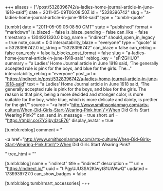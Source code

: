 +++
aliases = ["/post/5328396742/a-ladies-home-journal-article-in-june-1918-said"]
date = 2011-05-09T06:08:50Z
id = "5328396742"
slug = "a-ladies-home-journal-article-in-june-1918-said"
type = "tumblr-quote"

[tumblr]
date = "2011-05-09 06:08:50 GMT"
state = "published"
format = "markdown"
is_blazed = false
is_blaze_pending = false
can_like = false
timestamp = 1304921330.0
blog_name = "indirect"
should_open_in_legacy = true
note_count = 0.0
interactability_blaze = "everyone"
type = "quote"
id = 5328396742.0
id_string = "5328396742"
can_blaze = false
can_reblog = false
can_reply = false
is_blocks_post_format = false
slug = "a-ladies-home-journal-article-in-june-1918-said"
reblog_key = "sFrZGHUO"
summary = "a Ladies’ Home Journal article in June 1918 said, ‘The generally accepted rule is pink for the boys, and blue for the girls. The..."
interactability_reblog = "everyone"
post_url = "https://indirect.io/post/5328396742/a-ladies-home-journal-article-in-june-1918-said"
text = "a Ladies’ Home Journal article in June 1918 said, &lsquo;The generally accepted rule is pink for the boys, and blue for the girls. The reason is that pink, being a more decided and stronger color, is more suitable for the boy, while blue, which is more delicate and dainty, is prettier for the girl.&rsquo;"
source = "<a href=\"http://www.smithsonianmag.com/arts-culture/When-Did-Girls-Start-Wearing-Pink.html\">When Did Girls Start Wearing Pink?</a>"
can_send_in_message = true
short_url = "https://tmblr.co/ZY3jby4zcE76"
display_avatar = true

[tumblr.reblog]
comment = "<p><a href=\"http://www.smithsonianmag.com/arts-culture/When-Did-Girls-Start-Wearing-Pink.html\">When Did Girls Start Wearing Pink?</a></p>"
tree_html = ""

[tumblr.blog]
name = "indirect"
title = "indirect"
description = ""
url = "https://indirect.io/"
uuid = "t:PgyUJU3SA2Klwyt81UWAwQ"
updated = 1739939727.0
can_show_badges = false

[tumblr.blog.tumblrmart_accessories]
+++
